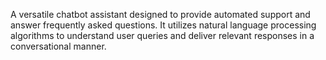 A versatile chatbot assistant designed to provide automated support and answer frequently asked questions. It utilizes natural language processing algorithms to understand user queries and deliver relevant responses in a conversational manner.